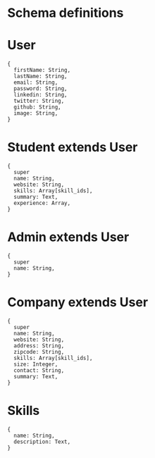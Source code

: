 # Schema definitions

# User
```
{
  firstName: String, 
  lastName: String,
  email: String,
  password: String,
  linkedin: String,
  twitter: String,
  github: String,
  image: String,
}
```

# Student extends User
```
{
  super
  name: String,
  website: String,
  skills: Array[skill_ids],
  summary: Text,
  experience: Array,
}
```

# Admin extends User
```
{
  super
  name: String,
}
```

# Company extends User
```
{
  super
  name: String,
  website: String,
  address: String,
  zipcode: String,
  skills: Array[skill_ids],
  size: Integer, 
  contact: String,
  summary: Text,
}
```


# Skills
```
{
  name: String,
  description: Text,
}
```
